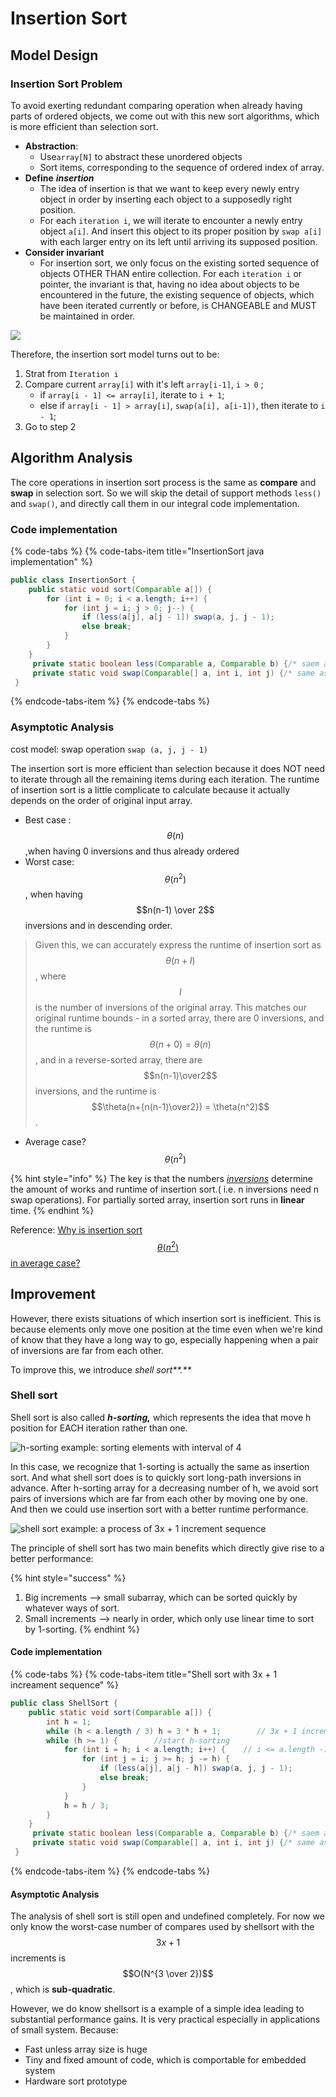 # Insertion Sort

## Model Design

### Insertion Sort Problem

To avoid exerting redundant comparing operation when already having parts of ordered objects, we come out with this new sort algorithms, which is more efficient than selection sort.

* **Abstraction**: 
  * Use`array[N]` to abstract these unordered objects 
  * Sort items, corresponding to the sequence of ordered index of array.
* **Define** _**insertion**_
  * The idea of insertion is that we want to keep every newly entry object in order by inserting each object to a supposedly right position.
  * For each `iteration i`, we will iterate to encounter a newly entry object `a[i]`. And insert this object to its proper position by `swap a[i]` with each larger entry on its left until arriving its supposed position.
* **Consider invariant**
  * For insertion sort, we only focus on the existing sorted sequence of objects OTHER THAN entire   collection. For each `iteration i` or pointer, the invariant is that, having no idea about  objects to be encountered in the future,  the existing sequence of objects, which have been iterated currently or before, is CHANGEABLE and MUST be maintained in order. 

![](../.gitbook/assets/image%20%2818%29.png)

Therefore, the insertion sort model turns out to be:

1. Strat from `Iteration i`
2. Compare current `array[i]` with it's left `array[i-1]`, `i > 0` ;
   * if `array[i - 1] <= array[i]`, iterate to `i + 1`;
   * else if `array[i - 1] > array[i]`, `swap(a[i], a[i-1])`, then iterate to `i - 1`;
3. Go to step 2

## Algorithm Analysis

The core operations in insertion sort process is the same as  **compare** and **swap** in selection sort. So we will skip the detail of support methods `less()` and `swap()`, and directly call them in our integral code implementation.

### Code implementation

{% code-tabs %}
{% code-tabs-item title="InsertionSort java implementation" %}
```java
public class InsertionSort {
    public static void sort(Comparable a[]) {
        for (int i = 0; i < a.length; i++) {
            for (int j = i; j > 0; j--) {
                if (less(a[j], a[j - 1]) swap(a, j, j - 1);
                else break;
            }
        }
    }       
     private static boolean less(Comparable a, Comparable b) {/* saem as selection sort */}
     private static void swap(Comparable[] a, int i, int j) {/* same as selection sort */}
 }
```
{% endcode-tabs-item %}
{% endcode-tabs %}

### Asymptotic Analysis

cost model: swap operation `swap (a, j, j - 1)`

The insertion sort is more efficient than selection because it does NOT need to iterate through all the remaining items during each iteration. The runtime of insertion sort is a little complicate to calculate because it actually  depends on the order of original input array. 

* Best case : $$\theta(n)$$,when having 0 inversions and thus already ordered
* Worst case: $$\theta (n^2)$$,  when having $$n(n-1) \over 2$$ inversions and in descending order.

> Given this, we can accurately express the runtime of insertion sort as $$\theta(n+I)$$ , where $$I$$ is the number of inversions of the original array. This matches our original runtime bounds - in a sorted array, there are 0 inversions, and the runtime is $$\theta(n+0) = \theta(n)$$, and in a reverse-sorted array, there are $$n(n-1)\over2$$ inversions, and the runtime is $$\theta(n+{n(n-1)\over2}) = \theta(n^2)$$.

* Average case?  $$\theta (n^2)$$ 

{% hint style="info" %}
The key is that the numbers [_inversions_](https://en.wikipedia.org/wiki/Inversion_%28discrete_mathematics%29) determine the amount of works and runtime of insertion sort.\( i.e. n inversions need n swap operations\). For partially sorted array, insertion sort runs in **linear** time.
{% endhint %}

Reference: [Why is insertion sort $$\theta(n^2)$$ in average case?](https://stackoverflow.com/questions/17055341/why-is-insertion-sort-%CE%98n2-in-the-average-case)

## Improvement

However, there exists situations of which insertion sort is inefficient. This is because elements only move one position at the time even when we're kind of know that they have a long way to go, especially happening when a pair of inversions are far from each other.

To improve this, we introduce _shell sort**.**_

### Shell sort

Shell sort is also called _**h-sorting,**_ which represents the idea that move h position for EACH iteration rather than one.

![h-sorting example: sorting elements with interval of 4](../.gitbook/assets/image%20%2839%29.png)

In this case, we recognize that 1-sorting is actually the same as insertion sort. And what shell sort does is to quickly sort long-path inversions in advance. After h-sorting array for a decreasing number of h,  we avoid sort pairs of inversions which are far from each other by moving one by one. And then we could use insertion sort with a better runtime performance.

![shell sort example: a process of 3x + 1 increment sequence](../.gitbook/assets/image%20%2854%29.png)

The principle of shell sort has two main benefits which directly give rise to a better performance:

{% hint style="success" %}
1. Big increments  --&gt; small subarray, which can be sorted quickly by whatever ways of sort.
2. Small increments --&gt; nearly in order, which only use linear time to sort by 1-sorting.
{% endhint %}

####  Code implementation

{% code-tabs %}
{% code-tabs-item title="Shell sort with 3x + 1 increament sequence" %}
```java
public class ShellSort {
    public static void sort(Comparable a[]) {
        int h = 1;
        while (h < a.length / 3) h = 3 * h + 1;        // 3x + 1 increment sequence
        while (h >= 1) {        //start h-sorting
            for (int i = h; i < a.length; i++) {    // i <= a.length -1 
                for (int j = i; j >= h; j -= h) {
                    if (less(a[j], a[j - h]) swap(a, j, j - 1);
                    else break;
                }
            }
            h = h / 3;
        }
    }       
     private static boolean less(Comparable a, Comparable b) {/* saem as selection sort */}
     private static void swap(Comparable[] a, int i, int j) {/* same as selection sort */}
 }
```
{% endcode-tabs-item %}
{% endcode-tabs %}

#### Asymptotic Analysis

The analysis of shell sort is still open and undefined  completely. For now we only know the worst-case number of compares used by shellsort with the $$3x+1$$ increments is $$O(N^{3 \over 2})$$, which is **sub-quadratic**.

However,  we do know shellsort is a example of a simple idea leading to substantial performance gains. It is very practical especially in applications of small system. Because:

* Fast unless array size is huge
* Tiny and fixed amount of code, which is comportable for embedded system
* Hardware sort prototype

